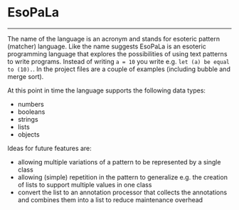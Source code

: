 # EsoPaLa

---
The name of the language is an acronym and stands for esoteric pattern (matcher) language.
Like the name suggests EsoPaLa is an esoteric programming language that explores the possibilities of using text patterns to write programs.
Instead of writing `a = 10` you write e.g. `let (a) be equal to (10).`. In the project files are a couple of examples (including bubble and merge sort).

At this point in time the language supports the following data types:
- numbers
- booleans
- strings
- lists
- objects

Ideas for future features are:

- allowing multiple variations of a pattern to be represented by a single class
- allowing (simple) repetition in the pattern to generalize e.g. the creation of lists to support multiple values in one class
- convert the list to an annotation processor that collects the annotations and combines them into a list to reduce maintenance overhead